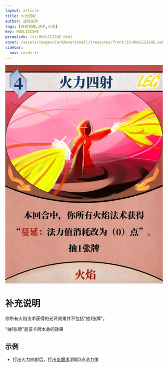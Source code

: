 ```yaml
---
layout: article
title: 火力四射
author: 逆时巫师
tags: [传说宝藏,法术,火焰]
key: HUOLISISHE
permalink: /tr/HUOLISISHE.html
cover: /assets/images/CardAssetssmall/treasures/front/33/HUOLISISHE.webp
sidebar:
  nav: cards-tr
---
```

![](/assets/images/CardAssets/treasures/front/33/HUOLISISHE.webp)

# 补充说明
你所有火焰法术获得的光环效果并不包括“抽1张牌”。

“抽1张牌”是该卡牌本身的效果
## 示例
* 打出火力四射后，打出[炎爆术](/tr/YANBAOSHU.html)消耗0点法力值